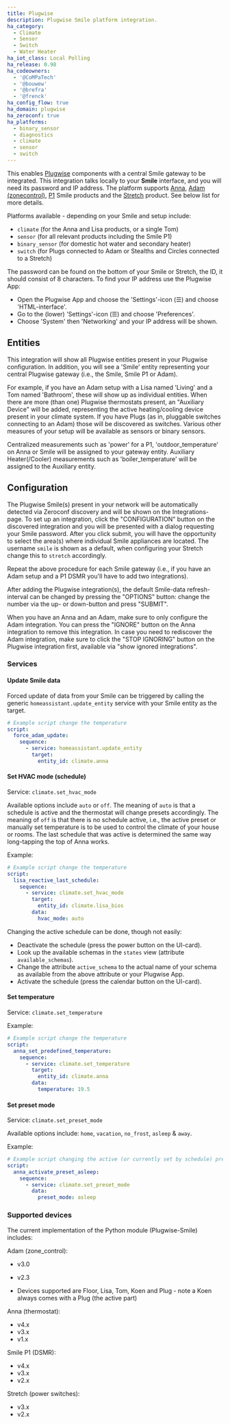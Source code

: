 ```yaml
---
title: Plugwise
description: Plugwise Smile platform integration.
ha_category:
  - Climate
  - Sensor
  - Switch
  - Water Heater
ha_iot_class: Local Polling
ha_release: 0.98
ha_codeowners:
  - '@CoMPaTech'
  - '@bouwew'
  - '@brefra'
  - '@frenck'
ha_config_flow: true
ha_domain: plugwise
ha_zeroconf: true
ha_platforms:
  - binary_sensor
  - diagnostics
  - climate
  - sensor
  - switch
---
```


This enables [Plugwise](https://www.plugwise.com) components with a central Smile gateway to be integrated. This integration talks locally to your **Smile** interface, and you will need its password and IP address.
The platform supports [Anna](https://www.plugwise.com/en_US/products/anna), [Adam (zonecontrol)](https://www.plugwise.com/en_US/zonecontrol), [P1](https://www.plugwise.com/en_US/products/smile-p1) Smile products and the [Stretch](https://www.plugwise.com/nl_NL/het-systeem) product. See below list for more details.

Platforms available - depending on your Smile and setup include:

 - `climate` (for the Anna and Lisa products, or a single Tom)
 - `sensor` (for all relevant products including the Smile P1)
 - `binary_sensor` (for domestic hot water and secondary heater)
 - `switch` (for Plugs connected to Adam or Stealths and Circles connected to a Stretch)

The password can be found on the bottom of your Smile or Stretch, the ID, it should consist of 8 characters. To find your IP address use the Plugwise App: 

 - Open the Plugwise App and choose the 'Settings'-icon (&#9776;) and choose 'HTML-interface'. 
 - Go to the (lower) 'Settings'-icon (&#9776;) and choose 'Preferences'. 
 - Choose 'System' then 'Networking' and your IP address will be shown.

## Entities

This integration will show all Plugwise entities present in your Plugwise configuration. In addition, you will see a 'Smile' entity representing your central Plugwise gateway (i.e., the Smile, Smile P1 or Adam).

For example, if you have an Adam setup with a Lisa named 'Living' and a Tom named 'Bathroom', these will show up as individual entities. When there are more (than one) Plugwise thermostats present, an "Auxiliary Device" will be added, representing the active heating/cooling device present in your climate system. If you have Plugs (as in, pluggable switches connecting to an Adam) those will be discovered as switches. Various other measures of your setup will be available as sensors or binary sensors.

Centralized measurements such as 'power' for a P1, 'outdoor_temperature' on Anna or Smile will be assigned to your gateway entity. Auxiliary Heater(/Cooler) measurements such as 'boiler_temperature' will be assigned to the Auxiliary entity.

## Configuration

The Plugwise Smile(s) present in your network will be automatically detected via Zeroconf discovery and will be shown on the Integrations-page. To set up an integration, click the "CONFIGURATION" button on the discovered integration and you will be presented with a dialog requesting your Smile password. After you click submit, you will have the opportunity to select the area(s) where individual Smile appliances are located. The username `smile` is shown as a default, when configuring your Stretch change this to `stretch` accordingly.

Repeat the above procedure for each Smile gateway (i.e., if you have an Adam setup and a P1 DSMR you'll have to add two integrations).

After adding the Plugwise integration(s), the default Smile-data refresh-interval can be changed by pressing the "OPTIONS" button: change the number via the up- or down-button and press "SUBMIT".

<div class='note warning'>
When you have an Anna and an Adam, make sure to only configure the Adam integration. You can press the "IGNORE" button on the Anna integration to remove this integration. In case you need to rediscover the Adam integration, make sure to click the "STOP IGNORING" button on the Plugwise integration first, available via "show ignored integrations".
</div>

### Services

#### Update Smile data

Forced update of data from your Smile can be triggered by calling the generic `homeassistant.update_entity` service with your Smile entity as the target.

```yaml
# Example script change the temperature
script:
  force_adam_update:
    sequence:
      - service: homeassistant.update_entity
        target:
          entity_id: climate.anna
```

#### Set HVAC mode (schedule)

Service: `climate.set_hvac_mode`

Available options include `auto` or `off`. The meaning of `auto` is that a schedule is active and the thermostat will change presets accordingly. The meaning of `off` is that there is no schedule active, i.e., the active preset or manually set temperature is to be used to control the climate of your house or rooms.
The last schedule that was active is determined the same way long-tapping the top of Anna works.

Example:

```yaml
# Example script change the temperature
script:
  lisa_reactive_last_schedule:
    sequence:
      - service: climate.set_hvac_mode
        target:
          entity_id: climate.lisa_bios
        data:
          hvac_mode: auto
```

Changing the active schedule can be done, though not easily:

- Deactivate the schedule (press the power button on the UI-card).
- Look up the available schemas in the `states` view (attribute `available_schemas`).
- Change the attribute `active_schema` to the actual name of your schema as available from the above attribute or your Plugwise App.
- Activate the schedule (press the calendar button on the UI-card).

#### Set temperature

Service: `climate.set_temperature`

Example:

```yaml
# Example script change the temperature
script:
  anna_set_predefined_temperature:
    sequence:
      - service: climate.set_temperature
        target:
          entity_id: climate.anna
        data:
          temperature: 19.5
```

#### Set preset mode

Service: `climate.set_preset_mode`

Available options include: `home`, `vacation`, `no_frost`, `asleep` & `away`.

Example:

```yaml
# Example script changing the active (or currently set by schedule) preset
script:
  anna_activate_preset_asleep:
    sequence:
      - service: climate.set_preset_mode
        data:
          preset_mode: asleep
```

### Supported devices

The current implementation of the Python module (Plugwise-Smile) includes:

Adam (zone_control):

 - v3.0
 - v2.3

 - Devices supported are Floor, Lisa, Tom, Koen and Plug - note a Koen always comes with a Plug (the active part) 

Anna (thermostat):

 - v4.x
 - v3.x
 - v1.x

Smile P1 (DSMR):

 - v4.x
 - v3.x
 - v2.x

Stretch (power switches):

 - v3.x
 - v2.x
